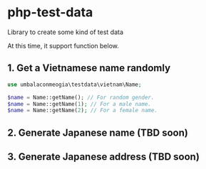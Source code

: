# php-test-data
Library to create some kind of test data

At this time, it support function below.

## 1. Get a Vietnamese name randomly

```php
use umbalaconmeogia\testdata\vietnam\Name;

$name = Name::getName(); // For random gender.
$name = Name::getName(1); // For a male name.
$name = Name::getName(2); // For a female name.
```

## 2. Generate Japanese name (TBD soon)

## 3. Generate Japanese address (TBD soon)